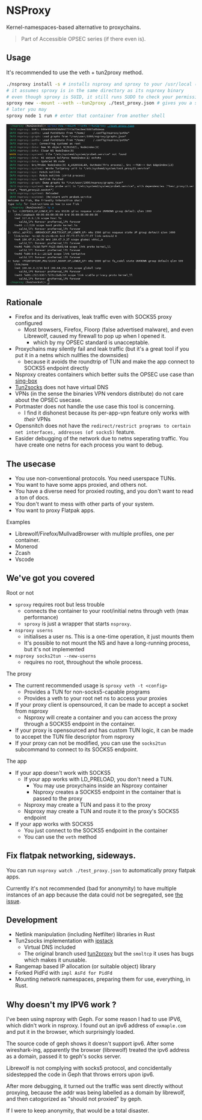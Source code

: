 # NSProxy

Kernel-namespaces-based alternative to proxychains.

> Part of Accessible OPSEC series (if there even is).

## Usage 

It's recommended to use the veth + tun2proxy method. 

```bash
./nsproxy install -s # installs nsproxy and sproxy to your /usr/local (requires root) and makes sproxy suid
# it assumes sproxy is in the same directory as its nsproxy binary
# even though sproxy is SUID, it still runs SUDO to check your permission
sproxy new --mount --veth --tun2proxy ./test_proxy.json # gives you a shell inside a proxied container
# later you may
sproxy node 1 run # enter that container from another shell
```

![](./pic.png)

## Rationale

- Firefox and its derivatives, leak traffic even with SOCKS5 proxy configured
    - Most browsers, Firefox, Floorp (false advertised malware), and even Librewolf, caused my firewall to pop up when I opened it.
        - which by my OPSEC standard is unacceptable.
- Proxychains may silently fail and leak traffic (but it's a great tool if you put it in a netns which nullfies the downsides)
    - because it avoids the roundtrip of TUN and make the app connect to SOCKS5 endpoint directly
- Nsproxy creates containers which better suits the OPSEC use case than [sing-box](https://github.com/SagerNet/sing-box)
- [Tun2socks](https://github.com/xjasonlyu/tun2socks) does not have virtual DNS
- VPNs (in the sense the binaries VPN vendors distribute) do not care about the OPSEC usecase. 
- Portmaster does not handle the use case this tool is concerning. 
    - I find it dishonest because its per-app-vpn feature only works with *their* VPNs
- Opensnitch does not have the `redirect/restrict programs to certain net interfaces, addresses (of socks5)` feature.
- Easider debugging of the network due to netns seperating traffic. You have create one netns for each process you want to debug.

## The usecase

- You use non-conventional protocols. You need userspace TUNs.
- You want to have some apps proxied, and others not.
- You have a diverse need for proxied routing, and you don't want to read a ton of docs.
- You don't want to mess with other parts of your system. 
- You want to proxy Flatpak apps.

Examples

- Librewolf/Firefox/MullvadBrowser with multiple profiles, one per container. 
- Monerod
- Zcash
- Vscode

## We've got you covered

Root or not

- `sproxy` requires root but less trouble
    - connects the container to your root/initial netns through veth (max performance)
    - `sproxy` is just a wrapper that starts `nsproxy`.
- `nsproxy userns`
    - initialises a user ns. This is a one-time operation, it just mounts them
    - It's possible to not mount the NS and have a long-running process, but it's not implemented
- `nsproxy socks2tun --new-userns`
    - requires no root, throughout the whole process.

The proxy 

- The current recommended usage is `sproxy veth -t <config>`
    - Provides a TUN for non-socks5-capable programs
    - Provides a veth to your root net ns to access your proxies
- If your proxy client is opensourced, it can be made to accept a socket from nsproxy
    - Nsproxy will create a container and you can access the proxy through a SOCKS5 endpoint in the container.
- If your proxy is opensourced and has custom TUN logic, it can be made to accepet the TUN file descriptor from nsproxy
- If your proxy can not be modified, you can use the `socks2tun` subcommand to connect to its SOCKS5 endpoint.

The app

- If your app doesn't work with SOCKS5
    - If your app works with LD_PRELOAD, you don't need a TUN.
        - You may use proxychains inside an Nsproxy container
        - Nsproxy creates a SOCKS5 endpoint in the container that is passed to the proxy
    - Nsproxy may create a TUN and pass it to the proxy
    - Nsproxy may create a TUN and route it to the proxy's SOCKS5 endpoint
- If your app works with SOCKS5
    - You just connect to the SOCKS5 endpoint in the container
    - You can use the `veth` method

## Fix flatpak networking, sideways.

You can run `nsproxy watch ./test_proxy.json` to automatically proxy flatpak apps.

Currently it's not recommended (bad for anonymity) to have multiple instances of an app because the data could not be segregated, see [the issue](https://github.com/flatpak/flatpak/issues/1170).

## Development

- Netlink manipulation (including Netfilter) libraries in Rust
- Tun2socks implementation with [ipstack](https://github.com/narrowlink/ipstack)
    - Virtual DNS included
    - The original branch used [tun2proxy](https://github.com/blechschmidt/tun2proxy) but the `smoltcp` it uses has bugs which makes it unusable.
- Rangemap based IP allocation (or suitable object) library
- Forked PidFd with `impl AsFd for PidFd`
- Mounting network namespaces, preparing them for use, everything, in Rust.

## Why doesn't my IPV6 work ?

I've been using nsproxy with Geph. For some reason I had to use IPV6, which didn't work in nsproxy. I found out an ipv6 address of `exmaple.com` and put it in the browser, which surprisingly loaded.

The source code of geph shows it doesn't support ipv6. After some wireshark-ing, apparently the browser (librewolf) treated the ipv6 address as a domain, passed it to geph's socks server.

Librewolf is not complying with socks5 protocol, and concidentally sidestepped the code in Geph that throws errors upon ipv6.

After more debugging, it turned out the traffic was sent directly without proxying, because the addr was being labelled as a domain by librewolf, and then catogorized as "should not proxied" by geph.

If I were to keep anonymity, that would be a total disaster.
